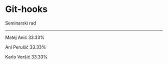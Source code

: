 # Git-hooks
Seminarski rad
______________
Matej Anić 33.33%

Ani Perušić 33.33%

Karlo Veršić 33.33%
